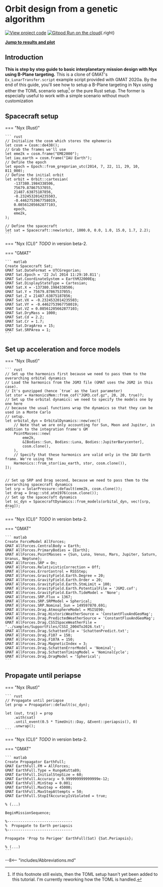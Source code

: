 # Orbit design from a genetic algorithm

[![View project code](https://img.shields.io/badge/Nyx_v.1-View_project_code-3d84e8?logo=rust)](https://gitlab.com/nyx-space/showcase/gmat_lunar_transfer/)
[![Gitpod Run on the cloud](https://img.shields.io/badge/Gitpod-Run_on_the_cloud-blue?logo=gitpod)](https://gitpod.io/#https://gitlab.com/nyx-space/showcase/gmat_lunar_transfer){.right}

[**Jump to results and plot**](#results)

## Introduction
**This is step by step guide to basic interplanetary mission design with Nyx using B-Plane targeting.** This is a clone of GMAT's `Ex_LunarTransfer.script` example script provided with GMAT 2020a. By the end of this guide, you'll see how to setup a B-Plane targeting in Nyx using either the TOML scenario setup[^1] or the pure Rust setup. The former is especially useful to work with a simple scenario without much customization

## Spacecraft setup

=== "Nyx (Rust)"

    ``` rust
    // Initialize the cosm which stores the ephemeris
    let cosm = Cosm::de438();
    // Grab the frames we'll use
    let eme2k = cosm.frame("EME2000");
    let iau_earth = cosm.frame("IAU Earth");
    // Define the epoch
    let epoch = Epoch::from_gregorian_utc(2014, 7, 22, 11, 29, 10, 811_000);
    // Define the initial orbit
    let orbit = Orbit::cartesian(
        -137380.1984338506,
        75679.87867537055,
        21487.63875187856,
        -0.2324532014235503,
        -0.4462753967758019,
        0.08561205662877103,
        epoch,
        eme2k,
    );

    // Define the spacecraft
    let sat = Spacecraft::new(orbit, 1000.0, 0.0, 1.0, 15.0, 1.7, 2.2);
    ```

=== "Nyx (CLI)"
    _TODO_ in version beta-2.

=== "GMAT"

    ``` matlab
    Create Spacecraft Sat;
    GMAT Sat.DateFormat = UTCGregorian;
    GMAT Sat.Epoch = '22 Jul 2014 11:29:10.811';
    GMAT Sat.CoordinateSystem = EarthMJ2000Eq;
    GMAT Sat.DisplayStateType = Cartesian;
    GMAT Sat.X = -137380.1984338506;
    GMAT Sat.Y = 75679.87867537055;
    GMAT Sat.Z = 21487.63875187856;
    GMAT Sat.VX = -0.2324532014235503;
    GMAT Sat.VY = -0.4462753967758019;
    GMAT Sat.VZ = 0.08561205662877103;
    GMAT Sat.DryMass = 1000;
    GMAT Sat.Cd = 2.2;
    GMAT Sat.Cr = 1.7;
    GMAT Sat.DragArea = 15;
    GMAT Sat.SRPArea = 1;
    ```

## Set up acceleration and force models

=== "Nyx (Rust)"

    ``` rust
    // Set up the harmonics first because we need to pass them to the overarching orbital dynamics
    // Load the harmonics from the JGM3 file (GMAT uses the JGM2 in this case).
    // It's gunzipped (hence `true` as the last parameter)
    let stor = HarmonicsMem::from_cof("JGM3.cof.gz", 20, 20, true)?;
    // Set up the orbital dynamics: we need to specify the models one by one here
    // because the usual functions wrap the dynamics so that they can be used in a Monte Carlo
    // setup.
    let orbital_dyn = OrbitalDynamics::new(vec![
        // Note that we are only accounting for Sun, Moon and Jupiter, in addition to the integration frame's GM
        PointMasses::new(
            eme2k,
            &[Bodies::Sun, Bodies::Luna, Bodies::JupiterBarycenter],
            cosm.clone(),
        ),
        // Specify that these harmonics are valid only in the IAU Earth frame. We're using the
        Harmonics::from_stor(iau_earth, stor, cosm.clone()),
    ]);


    // Set up SRP and Drag second, because we need to pass them to the overarching spacecraft dynamics
    let srp = SolarPressure::default(eme2k, cosm.clone());
    let drag = Drag::std_atm1976(cosm.clone());
    // Set up the spacecraft dynamics
    let sc_dyn = SpacecraftDynamics::from_models(orbital_dyn, vec![srp, drag]);
    ```

=== "Nyx (CLI)"
    _TODO_ in version beta-2.

=== "GMAT"

    ``` matlab
    Create ForceModel AllForces;
    GMAT AllForces.CentralBody = Earth;
    GMAT AllForces.PrimaryBodies = {Earth};
    GMAT AllForces.PointMasses = {Sun, Luna, Venus, Mars, Jupiter, Saturn, Uranus, Neptune};
    GMAT AllForces.SRP = On;
    GMAT AllForces.RelativisticCorrection = Off;
    GMAT AllForces.ErrorControl = RSSStep;
    GMAT AllForces.GravityField.Earth.Degree = 20;
    GMAT AllForces.GravityField.Earth.Order = 20;
    GMAT AllForces.GravityField.Earth.StmLimit = 100;
    GMAT AllForces.GravityField.Earth.PotentialFile = 'JGM2.cof';
    GMAT AllForces.GravityField.Earth.TideModel = 'None';
    GMAT AllForces.SRP.Flux = 1367;
    GMAT AllForces.SRP.SRPModel = Spherical;
    GMAT AllForces.SRP.Nominal_Sun = 149597870.691;
    GMAT AllForces.Drag.AtmosphereModel = MSISE90;
    GMAT AllForces.Drag.HistoricWeatherSource = 'ConstantFluxAndGeoMag';
    GMAT AllForces.Drag.PredictedWeatherSource = 'ConstantFluxAndGeoMag';
    GMAT AllForces.Drag.CSSISpaceWeatherFile = '../samples/SupportFiles/CSSI_2004To2026.txt';
    GMAT AllForces.Drag.SchattenFile = 'SchattenPredict.txt';
    GMAT AllForces.Drag.F107 = 150;
    GMAT AllForces.Drag.F107A = 150;
    GMAT AllForces.Drag.MagneticIndex = 3;
    GMAT AllForces.Drag.SchattenErrorModel = 'Nominal';
    GMAT AllForces.Drag.SchattenTimingModel = 'NominalCycle';
    GMAT AllForces.Drag.DragModel = 'Spherical';
    ```

## Propagate until periapse

=== "Nyx (Rust)"

    ``` rust
    // Propagate until periapse
    let prop = Propagator::default(sc_dyn);

    let (out, traj) = prop
        .with(sat)
        .until_event(0.5 * TimeUnit::Day, &Event::periapsis(), 0)
        .unwrap();
    ```

=== "Nyx (CLI)"
    _TODO_ in version beta-2.

=== "GMAT"

    ``` matlab
    Create Propagator EarthFull;
    GMAT EarthFull.FM = AllForces;
    GMAT EarthFull.Type = RungeKutta89;
    GMAT EarthFull.InitialStepSize = 60;
    GMAT EarthFull.Accuracy = 9.999999999999999e-12;
    GMAT EarthFull.MinStep = 0.001;
    GMAT EarthFull.MaxStep = 45000;
    GMAT EarthFull.MaxStepAttempts = 50;
    GMAT EarthFull.StopIfAccuracyIsViolated = true;

    % (...)

    BeginMissionSequence;

    %------------------------------
    %  Propagate to Earth periapsis
    %------------------------------
    
    Propagate 'Prop to Perigee' EarthFull(Sat) {Sat.Periapsis};

    % (...)
    ```

[^1]: If this footnote still exists, then the TOML setup hasn't yet been added to this tutorial. I'm currently reworking how the TOML is handled.

--8<-- "includes/Abbreviations.md"